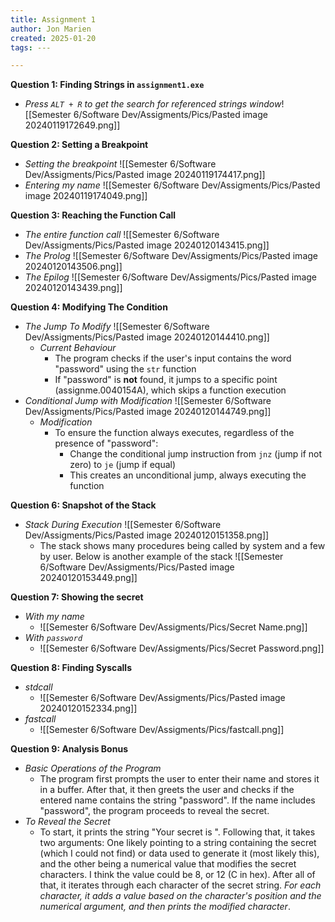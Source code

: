 ```yaml
---
title: Assignment 1
author: Jon Marien
created: 2025-01-20
tags: ---

---
```


**Question 1: Finding Strings in `assignment1.exe`**
- *Press `ALT + R` to get the search for referenced strings window*![[Semester 6/Software Dev/Assigments/Pics/Pasted image 20240119172649.png]]

**Question 2: Setting a Breakpoint**
- *Setting the breakpoint* ![[Semester 6/Software Dev/Assigments/Pics/Pasted image 20240119174417.png]]
- *Entering my name* ![[Semester 6/Software Dev/Assigments/Pics/Pasted image 20240119174049.png]]

**Question 3: Reaching the Function Call** 
- *The entire function call* ![[Semester 6/Software Dev/Assigments/Pics/Pasted image 20240120143415.png]]
- *The Prolog* ![[Semester 6/Software Dev/Assigments/Pics/Pasted image 20240120143506.png]]
- *The Epilog* ![[Semester 6/Software Dev/Assigments/Pics/Pasted image 20240120143439.png]]

**Question 4: Modifying The Condition**
- *The Jump To Modify* ![[Semester 6/Software Dev/Assigments/Pics/Pasted image 20240120144410.png]]
	- *Current Behaviour*
		- The program checks if the user's input contains the word "password" using the `str` function
		- If "password" is **not** found, it jumps to a specific point (assignme.0040154A), which skips a function execution
- *Conditional Jump with Modification* ![[Semester 6/Software Dev/Assigments/Pics/Pasted image 20240120144749.png]]
	- *Modification*
		- To ensure the function always executes, regardless of the presence of "password":
			- Change the conditional jump instruction from `jnz` (jump if not zero) to `je` (jump if equal)
			- This creates an unconditional jump, always executing the function

**Question 6: Snapshot of the Stack**
- *Stack During Execution* ![[Semester 6/Software Dev/Assigments/Pics/Pasted image 20240120151358.png]]
	- The stack shows many procedures being called by system and a few by user. Below is another example of the stack ![[Semester 6/Software Dev/Assigments/Pics/Pasted image 20240120153449.png]]

**Question 7: Showing the secret**
- *With my name*
	- ![[Semester 6/Software Dev/Assigments/Pics/Secret Name.png]]
- *With `password`* 
	- ![[Semester 6/Software Dev/Assigments/Pics/Secret Password.png]]

**Question 8: Finding Syscalls**
- *stdcall*
	- ![[Semester 6/Software Dev/Assigments/Pics/Pasted image 20240120152334.png]]
- *fastcall*
	- ![[Semester 6/Software Dev/Assigments/Pics/fastcall.png]]

**Question 9:  Analysis Bonus**
-  *Basic Operations of the Program*
	- The program first prompts the user to enter their name and stores it in a buffer. After that, it then greets the user and checks if the entered name contains the string "password". If the name includes "password", the program proceeds to reveal the secret.
- *To Reveal the Secret*
	- To start, it prints the string "Your secret is ". Following that, it takes two arguments: One likely pointing to a string containing the secret (which I could not find) or data used to generate it (most likely this), and the other being a numerical value that modifies the secret characters. I think the value could be 8, or 12 (C in hex). After all of that, it iterates through each character of the secret string. *For each character, it adds a value based on the character's position and the numerical argument, and then prints the modified character*.